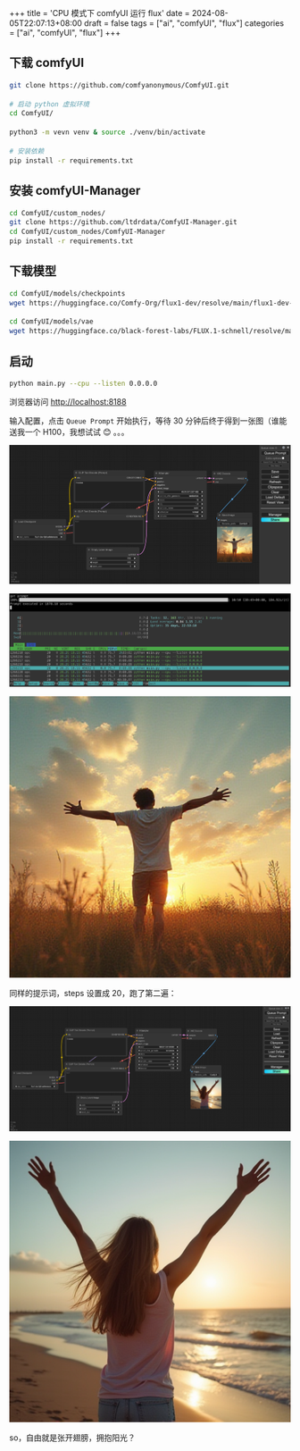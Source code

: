 +++
title = 'CPU 模式下 comfyUI 运行 flux'
date = 2024-08-05T22:07:13+08:00
draft = false
tags = ["ai", "comfyUI", "flux"]
categories = ["ai", "comfyUI", "flux"]
+++

## 下载 comfyUI

```bash
git clone https://github.com/comfyanonymous/ComfyUI.git

# 启动 python 虚拟环境
cd ComfyUI/ 

python3 -m vevn venv & source ./venv/bin/activate

# 安装依赖
pip install -r requirements.txt
```

## 安装 comfyUI-Manager

```bash
cd ComfyUI/custom_nodes/
git clone https://github.com/ltdrdata/ComfyUI-Manager.git
cd ComfyUI/custom_nodes/ComfyUI-Manager
pip install -r requirements.txt
```

## 下载模型

```bash
cd ComfyUI/models/checkpoints
wget https://huggingface.co/Comfy-Org/flux1-dev/resolve/main/flux1-dev-fp8.safetensors

cd ComfyUI/models/vae
wget https://huggingface.co/black-forest-labs/FLUX.1-schnell/resolve/main/ae.sft
```

## 启动

```bash
python main.py --cpu --listen 0.0.0.0
```

浏览器访问 <http://localhost:8188>

输入配置，点击 `Queue Prompt` 开始执行，等待 30 分钟后终于得到一张图（谁能送我一个 H100，我想试试 😊 。。。

![2024-08-05-22-20-eVSxvM](https://raw.githubusercontent.com/zzkrix/blog-images/main/assets/2024-08-05-22-20-eVSxvM.png)

![2024-08-05-22-20-SxCWvA](https://raw.githubusercontent.com/zzkrix/blog-images/main/assets/2024-08-05-22-20-SxCWvA.png)

![2024-08-05-22-19-IvXVtG](https://raw.githubusercontent.com/zzkrix/blog-images/main/assets/2024-08-05-22-19-IvXVtG.png)

同样的提示词，steps 设置成 20，跑了第二遍：

![2024-08-06-08-46-0pRGZr](https://raw.githubusercontent.com/zzkrix/blog-images/main/assets/2024-08-06-08-46-0pRGZr.png)

![2024-08-06-08-48-8mEXJI](https://raw.githubusercontent.com/zzkrix/blog-images/main/assets/2024-08-06-08-48-8mEXJI.png)

so，自由就是张开翅膀，拥抱阳光？

